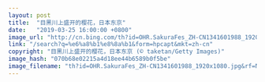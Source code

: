 ```yaml
---
layout: post
title:  "目黑川上盛开的樱花，日本东京"
date:   "2019-03-25 16:00:00 +0800"
image_url: "http://cn.bing.com/th?id=OHR.SakuraFes_ZH-CN1341601988_1920x1080.jpg&rf=NorthMale_1920x1080.jpg&pid=hp"
link: "/search?q=%e6%a8%b1%e8%8a%b1&form=hpcapt&mkt=zh-cn"
copyright: "目黑川上盛开的樱花，日本东京 (© taketan/Getty Images)"
image_hash: "070b68e02215a4d18ee44b6589b0f5be"
image_filename: "th?id=OHR.SakuraFes_ZH-CN1341601988_1920x1080.jpg&rf=NorthMale_1920x1080.jpg&pid=hp"
---
```

